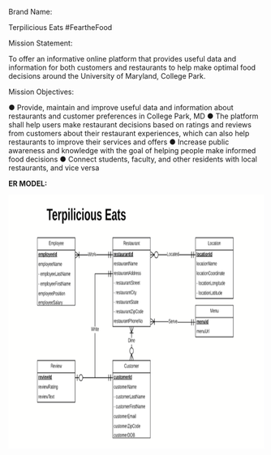 Brand Name:

Terpilicious Eats
#FeartheFood
 
Mission Statement:

To offer an informative online platform that provides useful data and information for both customers and restaurants to help make optimal food decisions around the University of Maryland, College Park.

Mission Objectives:

●	Provide, maintain and improve useful data and information about restaurants and customer preferences in College Park, MD
●	The platform shall help users make restaurant decisions based on ratings and reviews from customers about their restaurant experiences, which can also help restaurants to improve their services and offers
●	Increase public awareness and knowledge with the goal of helping people make informed food decisions
●	Connect students, faculty, and other residents with local restaurants, and vice versa

 **ER MODEL:**
<p align="center">
  <img  height="500" src="ER-MODEL.png">
</p>

 


